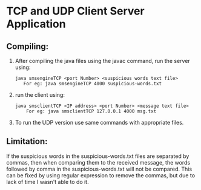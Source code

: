 #  TCP and UDP Client Server Application


## Compiling:
1. After compiling the java files using the javac command, run the server using:
	 ```
	java smsengineTCP <port Number> <suspicious words text file>
	    For eg: java smsengineTCP 4000 suspicious-words.txt
	```
	
1. run the client using:
	```
	java smsclientTCP <IP address> <port Number> <message text file>
	    For eg: java smsclientTCP 127.0.0.1 4000 msg.txt
	```

1. To run the UDP version use same commands with appropriate files.

## Limitation:

If the suspicious words in the suspicious-words.txt files are separated by commas, then when comparing them to the received message, the words followed by comma in the suspicious-words.txt will not be compared. This can be fixed by using regular expression to remove the commas, but due to lack of time I wasn't able to do it.
